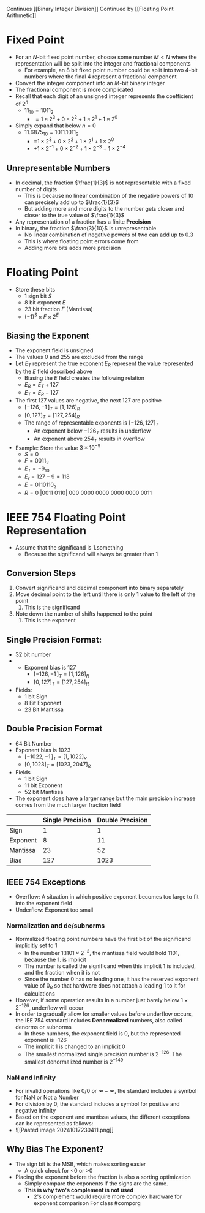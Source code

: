 Continues [[Binary Integer Division]]
Continued by [[Floating Point Arithmetic]]
# Fixed Point
- For an $N$-bit fixed point number, choose some number $M<N$ where the representation will be split into the integer and fractional components
	- For example, an 8 bit fixed point number could be split into two 4-bit numbers where the final 4 represent a fractional component
- Convert the integer component into an $M$-bit binary integer
- The fractional component is more complicated
- Recall that each digit of an unsigned integer represents the coefficient of $2^{n}$
	- $11_{10}=1011_{2}$
		- $=1\times2^{3}+0 \times 2^{2} + 1 \times 2^{1} + 1 \times 2^{0}$
- Simply expand that below $n=0$
	- $11.6875_{10}=1011.1011_{2}$
		- =$1\times2^{3}+0 \times 2^{2} + 1 \times 2^{1} + 1 \times 2^{0}$
		- $+1 \times 2^{-1}+ 0 \times 2^{-2}+ 1 \times 2^{-3} + 1 \times 2^{-4}$
## Unrepresentable Numbers
- In decimal, the fraction $\frac{1}{3}$ is not representable with a fixed number of digits
	- This is because no linear combination of the negative powers of 10 can precisely add up to $\frac{1}{3}$
	- But adding more and more digits to the number gets closer and closer to the true value of $\frac{1}{3}$
- Any representation of a fraction has a finite **Precision**
- In binary, the fraction $\frac{3}{10}$ is unrepresentable
	- No linear combination of negative powers of two can add up to 0.3
	- This is where floating point errors come from
	- Adding more bits adds more precision
# Floating Point
- Store these bits
	- 1 sign bit $S$
	- 8 bit exponent $E$
	- 23 bit fraction $F$ (Mantissa)
	- $(-1)^{S} \times F \times 2^{E}$
## Biasing the Exponent
- The exponent field is unsigned
- The values 0 and 255 are excluded from the range
- Let $E_{T}$ represent the true exponent $E_{R}$ represent the value represented by the $E$ field described above
	- Biasing the $E$ field creates the following relation
	- $E_{R}=E_{T}+127$
	- $E_{T}=E_{R}-127$
- The first 127 values are negative, the next 127 are positive
	- $[-126,-1\,]_{T}=[1,\,126]_{R}$
	- $[0,\,127]_{T}=[127,\,254]_{R}$
	- The range of representable exponents is $[-126,\,127]_{T}$
		- An exponent below $-126_{T}$ results in underflow
		- An exponent above $254_{T}$ results in overflow
- Example: Store the value $3 \times 10^{-9}$
	- $S=0$
	- $F=0011_{2}$
	- $E_{T}=-9_{10}$
	- $E_{r}=127-9=118$
	- $E=011 0110_{2}$
	- $R=0\ |0011\ 0110|\ 000\ 0000\ 0000\ 0000\ 0000\ 0011$
# IEEE 754 Floating Point Representation
- Assume that the significand is 1.something
	- Because the significand will always be greater than 1
## Conversion Steps
1. Convert significand and decimal component into binary separately
2. Move decimal point to the left until there is only 1 value to the left of the point
	1. This is the significand
3. Note down the number of shifts happened to the point
	1. This is the exponent
## Single Precision Format:
- 32 bit number
- - Exponent bias is 127
	- $[-126,-1\,]_{T}=[1,\,126]_{R}$
	- $[0,\,127]_{T}=[127,\,254]_{R}$
- Fields:
	- 1 bit Sign
	- 8 Bit Exponent
	- 23 Bit Mantissa
## Double Precision Format
- 64 Bit Number
- Exponent bias is 1023
	- $[-1022,-1\,]_{T}=[1,\,1022]_{R}$
	- $[0,\,1023]_{T}=[1023,\,2047]_{R}$
- Fields
	- 1 bit Sign
	- 11 bit Exponent
	- 52 bit Mantissa
- The exponent does have a larger range but the main precision increase comes from the much larger fraction field

|          | Single Precision | Double Precision |
| :------- | :--------------- | :--------------- |
| Sign     | 1                | 1                |
| Exponent | 8                | 11               |
| Mantissa | 23               | 52               |
| Bias     | 127              | 1023             |


## IEEE 754 Exceptions
- Overflow: A situation in which positive exponent becomes too large to fit into the exponent field
- Underflow: Exponent too small
### Normalization and de/subnorms
- Normalized floating point numbers have the first bit of the significand implicitly set to 1
	- In the number $1.1101 \times 2^{-3}$, the mantissa field would hold $1101$, because the $1.$ is implicit
	- The number is called the significand when this implicit 1 is included, and the fraction when it is not
	- Since the number $0$ has no leading one, it has the reserved exponent value of $0_{R}$ so that hardware does not attach a leading 1 to it for calculations
- However, if some operation results in a number just barely below $1 \times 2^{-126}$, underflow will occur
- In order to gradually allow for smaller values before underflow occurs, the IEE 754 standard includes **Denormalized** numbers, also called denorms or subnorms
	- In these numbers, the exponent field is 0, but the represented exponent is -126
	- The implicit 1 is changed to an implicit 0
	- The smallest normalized single precision number is $2^{-126}$. The smallest denormalized number is $2^{-149}$
### NaN and Infinity
- For invalid operations like 0/0 or $\infty - \infty$, the standard includes a symbol for NaN or Not a Number
- For division by 0, the standard includes a symbol for positive and negative infinity
- Based on the exponent and mantissa values, the different exceptions can be represented as follows:
- ![[Pasted image 20241017230411.png]]
## Why Bias The Exponent?
- The sign bit is the MSB, which makes sorting easier
	- A quick check for <0 or >0
- Placing the exponent before the fraction is also a sorting optimization
	- Simply compare the exponents if the signs are the same. 
	- **This is why two's complement is not used** 
		- 2's complement would require more complex hardware for exponent comparison
For class #comporg
